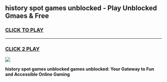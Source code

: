 
## history spot games unblocked - Play Unblocked Gmaes & Free
<h3>
<a href="https://premium.freeplayer.one?title=history_spot_games_unblocked&ref=19F">CLICK TO PLAY</a></h3>
<hr>

<h3>
<a href="https://premium.freeplayer.one?title=history_spot_games_unblocked&ref=19F">CLICK 2 PLAY</a>
  
</h3>

<a href="https://premium.freeplayer.one?title=history_spot_games_unblocked&ref=19F/"><img src="https://clearcache.store/games.png"></a>


**history spot games unblocked games unblocked: Your Gateway to Fun and Accessible Online Gaming**
